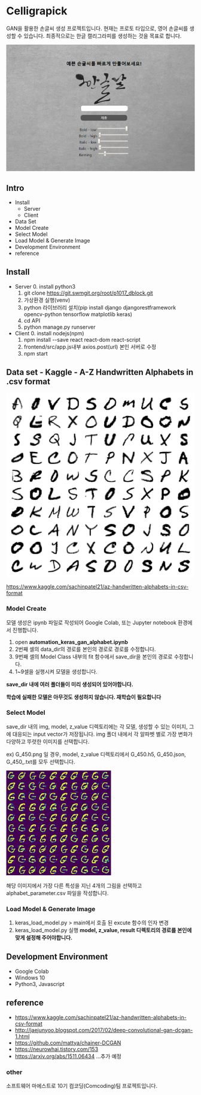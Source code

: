 # Celligrapick
GAN을 활용한 손글씨 생성 프로젝트입니다.
현재는 프로토 타입으로, 영어 손글씨를 생성할 수 있습니다.
최종적으로는 한글 캘리그라피를 생성하는 것을 목표로 합니다.

![UI](/others/UI.PNG)

## Intro
- Install
  - Server
  - Client
- Data Set
- Model Create
- Select Model
- Load Model & Generate Image
- Development Environment
- reference

## Install
- Server
	0. install python3
	1. git clone https://git.swmgit.org/root/p1017_dblock.git
	2. 가상환경 실행(venv)
	3. python 라이브러리 설치(pip install django djangorestframework opencv-python tensorflow matplotlib keras)
	4. cd API
	5. python manage.py runserver
- Client
	0. install nodejs(npm)
	1. npm install --save react react-dom react-script
	2. frontend/src/app.js내부 axios.post(url) 본인 서버로 수정
	3. npm start



## Data set - Kaggle - A-Z Handwritten Alphabets in .csv format

![DataSet](/others/dataset.png)

https://www.kaggle.com/sachinpatel21/az-handwritten-alphabets-in-csv-format


### Model Create
모델 생성은 ipynb 파일로 작성되어 Google Colab, 또는 Jupyter notebook 환경에서 진행합니다.

1. open **automation_keras_gan_alphabet.ipynb**
2. 2번째 셀의 data_dir의 경로를 본인의 경로로 경로를 수정합니다.
3. 9번째 셀의 Model Class 내부의 fit 함수에서 save_dir을 본인의 경로로 수정합니다. 
4. 1~9셀을 실행시켜 모델을 생성합니다.

**save_dir 내에 여러 폴더들이 미리 생성되어 있어야합니다.**

**학습에 실패한 모델은 아무것도 생성하지 않습니다. 재학습이 필요합니다**

### Select Model
save_dir 내의 img, model, z_value 디렉토리에는 각 모델, 생성할 수 있는 이미지, 그에 대응되는 input vector가 저장됩니다.
img 폴더 내에서 각 알파벳 별로 가장 변화가 다양하고 뚜렷한 이미지를 선택합니다.

ex) G_450.png 일 경우, model, z_value 디렉토리에서 G_450.h5, G_450.json, G_450_.txt를 모두 선택합니다.

![generated img](/others/G_450.png)

해당 이미지에서 가장 다른 특성을 지닌 4개의 그림을 선택하고 alphabet_parameter.csv 파일을 작성합니다.

### Load Model & Generate Image

1. keras_load_model.py > main에서 호출 된 excute 함수의 인자 변경
2. keras_load_model.py 실행
**model, z_value, result 디렉토리의 경로를 본인에 맞게 설정해 주어야합니다.**


## Development Environment
- Google Colab
- Windows 10
- Python3, Javascript

## reference
- https://www.kaggle.com/sachinpatel21/az-handwritten-alphabets-in-csv-format
- http://jaejunyoo.blogspot.com/2017/02/deep-convolutional-gan-dcgan-1.html
- https://github.com/mattya/chainer-DCGAN
- https://neurowhai.tistory.com/153
- https://arxiv.org/abs/1511.06434
...추가 예정

### other
소프트웨어 마에스트로 10기 컴코딩(Comcoding)팀 프로젝트입니다.

